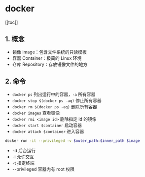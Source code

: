 # docker

[[toc]]

## 1. 概念

- 镜像 Image：包含文件系统的只读模板
- 容器 Container：极简的 Linux 环境
- 仓库 Repository：存放镜像文件的地方

## 2. 命令

- `docker ps` 列出运行中的容器，`-a` 所有容器
- `docker stop $(docker ps -aq)` 停止所有容器
- `docker rm $(docker ps -aq)` 删除所有容器
- `docker images` 查看镜像
- `docker rmi <image id>` 删除指定 id 的镜像
- `docker start $container` 启动容器
- `docker attach $container` 进入容器

```bash
docker run -it --privileged -v $outer_path:$inner_path $image
```

- -d 后台运行
- -i 允许交互
- -t 指定终端
- --privileged 容器内有 root 权限
